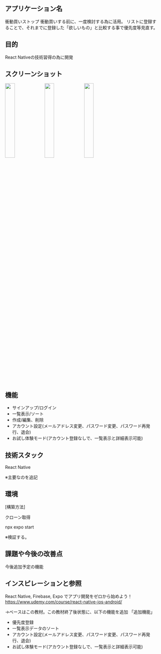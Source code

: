 ## アプリケーション名
衝動買いストップ
衝動買いする前に、一度検討する為に活用。
リストに登録することで、それまでに登録した「欲しいもの」と比較する事で優先度等見直す。

## 目的
React Nativeの技術習得の為に開発

## スクリーンショット
<img src="https://github.com/user-attachments/assets/46bbb549-c144-4676-ab6b-e1a87e00e802" width="25%">
<img src="https://github.com/user-attachments/assets/2b67af76-2fb2-4bb1-afb6-3e12fca48366" width="25%">
<img src="https://github.com/user-attachments/assets/3f51fb7f-3976-4f9b-9711-234711a5c759" width="25%">

## 機能
- サインアップ/ログイン
- 一覧表示/ソート
- 作成/編集、削除
- アカウント設定(メールアドレス変更、パスワード変更、パスワード再発行、退会)
- お試し体験モード(アカウント登録なしで、一覧表示と詳細表示可能)

## 技術スタック
React Native

※主要なのを追記

## 環境
[構築方法]

クローン取得

npx expo start

※検証する。

## 課題や今後の改善点
今後追加予定の機能
 　

## インスピレーションと参照
React Native, Firebase, Expo でアプリ開発をゼロから始めよう！  
https://www.udemy.com/course/react-native-ios-android/

→ベースはこの教材。この教材終了後状態に、以下の機能を追加
「追加機能」
- 優先度登録
- 一覧表示データのソート
- アカウント設定(メールアドレス変更、パスワード変更、パスワード再発行、退会)
- お試し体験モード(アカウント登録なしで、一覧表示と詳細表示可能)
